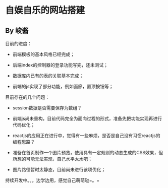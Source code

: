 自娱自乐的网站搭建
========================
By 峻酱
--------------

目前的进度：

  * 前端模板的基本风格已经完成；

  * 后端index的控制器的登录功能写完，还未测试；

  * 数据库内已有的表的关联基本完成；

  * 前端的js实现了部分功能，例如画廊，置顶按钮等；
 

目前存在的几个问题：

  * session数据是否需要保存为数组？

  * 前端js尚未重构，目前代码完全为面向过程的形式，准备先把功能实现再进行代码优化；

  * reactjs的应用正在进行中，觉得有一些麻烦，是否是自己没有习惯reactjs的编程思路？
 
  * 准备在首页制作一个图片预览，使用具有一定规则的动态生成的CSS效果，但所想的可能无法实现，自己水平太水吧；

  * 图片路径暂时太静态，目前尚未进行该项优化；


持续开发中。。。边学边用，感觉自己萌萌哒=。=
